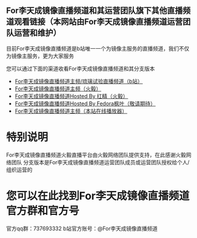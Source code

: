 ## For李天成镜像直播频道和其运营团队旗下其他直播频道观看链接（本网站由For李天成镜像直播频道运营团队运营和维护）
目前For李天成镜像直播频道是b站唯一一个为镜像主服务的直播频道，我们不仅为镜像主服务，更为大家服务

您可以通过下面的渠道收看For李天成镜像直播频道和其分支版本

- [For李天成镜像直播频道主频/琉璃试验直播频道（b站）](https://live.bilibili.com/22676402)
- [For李天成镜像直播频道主频（火毅）](https://player.live.huoyinetwork.cn/?id=forltcmirror&node=data)
- [For李天成镜像直播频道Hosted By 扛精（火毅）](https://player.live.huoyinetwork.cn/?id=forltcmirror-gangjing&node=data)
- [For李天成镜像直播频道Hosted By Fedora枫叶（敬请期待）](/nohostedby.html)
- [For李天成镜像直播频道主频（本站在线播放器）](/player=forltcmirrorlivechannel-bilibili.html)
# 特别说明
For李天成镜像直播频道火毅直播平台由火毅网络团队提供支持，在此感谢火毅网络团队
分支版本是For李天成镜像直播频道运营团队成员或运营团队授权给个人/组织运营的
# 您可以在此找到For李天成镜像直播频道官方群和官方号
官方qq群：737693332
b站官方账号：@For李天成镜像直播频道
